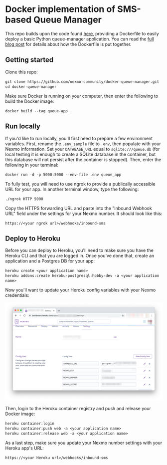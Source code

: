 # Docker implementation of SMS-based Queue Manager

This repo builds upon the code found [here](https://github.com/nexmo-community/sms-queue-notify), providing a Dockerfile to easily deploy a basic Python queue-manager application. You can read the [full blog post](https://www.nexmo.com/blog/2020/02/07/dockerize-python-queue-manager-project-for-easy-deployment-dr) for details about how the Dockerfile is put together.

## Getting started

Clone this repo:

```
git clone https://github.com/nexmo-community/docker-queue-manager.git
cd docker-queue-manager
```

Make sure Docker is running on your computer, then enter the following to build the Docker image:

```
docker build --tag queue-app .
```

## Run locally

If you'd like to run locally, you'll first need to prepare a few environment variables. First, rename the `.env_sample` file to `.env`, then populate with your Nexmo information. Set your `DATABASE_URL` equal to `sqlite:///queue.db` (for local testing it is enough to create a SQLite database in the container, but this database will not persist after the container is stopped). Then, enter the following in your terminal:

```
docker run -d -p 5000:5000 --env-file .env queue_app
```

To fully test, you will need to use ngrok to provide a publically accessible URL for your app. In another terminal window, type the following:

```
./ngrok HTTP 5000
```

Copy the HTTPS forwarding URL and paste into the "Inbound Webhook URL" field under the settings for your Nexmo number. It should look like this:

```
https://<your ngrok url>/webhooks/inbound-sms
```

## Deploy to Heroku

Before you can deploy to Heroku, you'll need to make sure you have the Heroku CLI and that you are logged in. Once you've done that, create an application and a Postgres DB for your app:

```
heroku create <your application name>
heroku addons:create heroku-postgresql:hobby-dev -a <your application name>
```

Now you'll want to update your Heroku config variables with your Nexmo credentials:

![Heroku configs variables](heroku-config-vars.png)

Then, login to the Heroku container registry and push and release your Docker image:

```
heroku container:login
heroku container:push web -a <your application name>
heroku container:release web -a <your application name>
```

As a last step, make sure you update your Nexmo number settings with your Heroku app's URL:

```
https://<your Heroku url>/webhooks/inbound-sms
```
